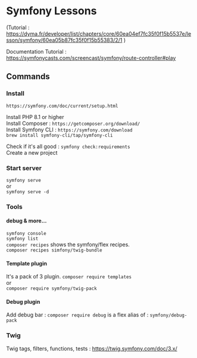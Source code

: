 # Symfony Lessons #

(Tutorial : https://dyma.fr/developer/list/chapters/core/60ea04ef7fc35f0f15b5537e/lesson/symfony/60ea05b87fc35f0f15b55383/2/1 )

Documentation Tutorial :  
https://symfonycasts.com/screencast/symfony/route-controller#play

## Commands ##

### Install ###
``` https://symfony.com/doc/current/setup.html ```

Install PHP 8.1 or higher  
Install Composer : ``` https://getcomposer.org/download/ ```  
Install Symfony CLI : ``` https://symfony.com/download ```  
``` brew install symfony-cli/tap/symfony-cli ```  

Check if it's all good : ``` symfony check:requirements ```  
Create a new project

### Start server ### 
``` symfony serve ```  
or  
``` symfony serve -d ```

### Tools ###
#### debug & more... ####
``` symfony console ```  
``` symfony list ```  
``` composer recipes ``` shows the symfony/flex recipes.  
``` composer recipes simfony/twig-bundle ```  

#### Template plugin ####
It's a pack of 3 plugin.
``` composer require templates ```  
or  
``` composer require symfony/twig-pack ```

#### Debug plugin ####
Add debug bar :
``` composer require debug ``` is a flex alias of :
``` symfony/debug-pack ```

### Twig ###

Twig tags, filters, functions, tests : https://twig.symfony.com/doc/3.x/
